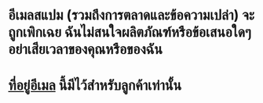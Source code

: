 # อีเมลสแปม (รวมถึงการตลาดและข้อความเปล่า) จะถูกเพิกเฉย ฉันไม่สนใจผลิตภัณฑ์หรือข้อเสนอใดๆ อย่าเสียเวลาของคุณหรือของฉัน
# [ที่อยู่อีเมล](mailto:cuscuta-comenzado.0p@icloud.com) นี้มีไว้สําหรับลูกค้าเท่านั้น
